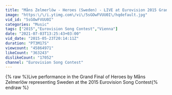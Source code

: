 ```yaml
---
title: "Måns Zelmerlöw - Heroes (Sweden) - LIVE at Eurovision 2015 Grand Final"
image: "https:\/\/i.ytimg.com\/vi\/5sGOwFVUU0I\/hqdefault.jpg"
vid_id: "5sGOwFVUU0I"
categories: "Music"
tags: ["2015","Eurovision Song Contest","Vienna"]
date: "2021-07-03T13:25:43+03:00"
vid_date: "2015-05-23T20:14:11Z"
duration: "PT3M17S"
viewcount: "45864971"
likeCount: "363243"
dislikeCount: "17052"
channel: "Eurovision Song Contest"
---
```

{% raw %}Live performance in the Grand Final of Heroes by Måns Zelmerlöw representing Sweden at the 2015 Eurovision Song Contest{% endraw %}
